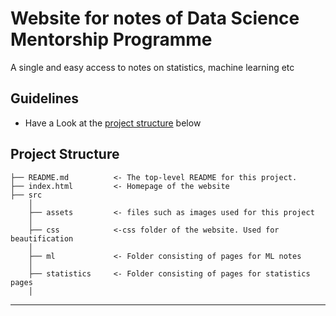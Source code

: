 # Website for notes of Data Science Mentorship Programme
A single and easy access to notes on statistics, machine learning etc

## Guidelines
- Have a Look at the [project structure](#project-structure) below


## Project Structure

    
    ├── README.md          <- The top-level README for this project.
    ├── index.html         <- Homepage of the website
    ├── src               
        │
        ├── assets         <- files such as images used for this project
        │   
        ├── css            <-css folder of the website. Used for beautification
        │
        ├── ml             <- Folder consisting of pages for ML notes
        │
        ├── statistics     <- Folder consisting of pages for statistics pages
        │
    
--------
